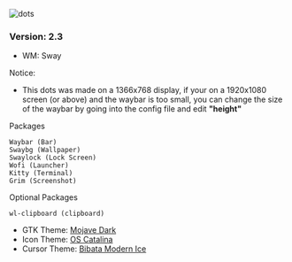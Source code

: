 ![dots](https://raw.githubusercontent.com/XandrCopyrighted/XandrCopyrighted/main/pictures%20for%20repos%2C%20i%20guess/dots.jpg)
### Version: 2.3

* WM: Sway

Notice: 
* This dots was made on a 1366x768 display, if your on a 1920x1080 screen (or above) and the waybar is too small, you can change the size of the waybar by going into the config file and edit **"height"**

Packages

    Waybar (Bar)
    Swaybg (Wallpaper)
    Swaylock (Lock Screen)
    Wofi (Launcher)
    Kitty (Terminal)
    Grim (Screenshot)

Optional Packages

    wl-clipboard (clipboard)

* GTK Theme: [Mojave Dark](https://www.gnome-look.org/p/1252328/)
* Icon Theme: [OS Catalina](https://www.gnome-look.org/p/1309810)
* Cursor Theme: [Bibata Modern Ice](https://www.gnome-look.org/p/1197198)